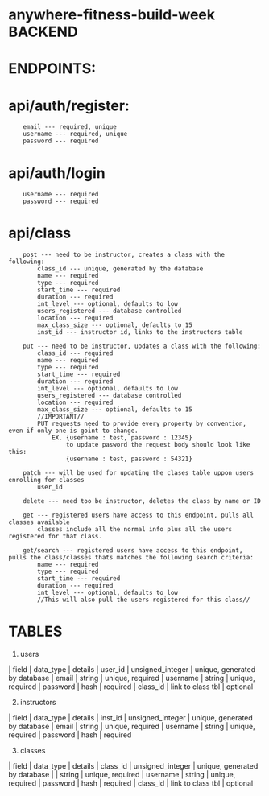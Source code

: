 # anywhere-fitness-build-week BACKEND
#
#
#
# ENDPOINTS:
   # api/auth/register:
        email --- required, unique
        username --- required, unique
        password --- required
    
   # api/auth/login
        username --- required
        password --- required

   # api/class
        post --- need to be instructor, creates a class with the following:
            class_id --- unique, generated by the database
            name --- required
            type --- required
            start_time --- required
            duration --- required
            int_level --- optional, defaults to low
            users_registered --- database controlled
            location --- required
            max_class_size --- optional, defaults to 15
            inst_id --- instructor id, links to the instructors table
        
        put --- need to be instructor, updates a class with the following:
            class_id --- required
            name --- required
            type --- required
            start_time --- required
            duration --- required
            int_level --- optional, defaults to low
            users_registered --- database controlled
            location --- required
            max_class_size --- optional, defaults to 15
            //IMPORTANT//
            PUT requests need to provide every property by convention, even if only one is goint to change.
                EX. {username : test, password : 12345}
                    to update pasword the request body should look like this:
                    {username : test, password : 54321}

        patch --- will be used for updating the clases table uppon users enrolling for classes
            user_id

        delete --- need too be instructor, deletes the class by name or ID

        get --- registered users have access to this endpoint, pulls all classes available
            classes include all the normal info plus all the users registered for that class.

        get/search --- registered users have access to this endpoint, pulls the class/classes thats matches the following search criteria:
            name --- required
            type --- required
            start_time --- required
            duration --- required
            int_level --- optional, defaults to low
            //This will also pull the users registered for this class//

# TABLES

1. users

| field     | data_type         | details
| user_id   | unsigned_integer  | unique, generated by database
| email     | string            | unique, required
| username  | string            | unique, required
| password  | hash              | required
| class_id  | link to class tbl | optional

2. instructors

| field     | data_type         | details
| inst_id   | unsigned_integer  | unique, generated by database
| email     | string            | unique, required
| username  | string            | unique, required
| password  | hash              | required

3. classes

| field     | data_type         | details
| class_id  | unsigned_integer  | unique, generated by database
|      | string            | unique, required
| username  | string            | unique, required
| password  | hash              | required
| class_id  | link to class tbl | optional